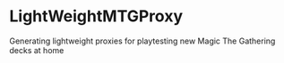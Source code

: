 # LightWeightMTGProxy
Generating lightweight proxies for playtesting new Magic The Gathering decks at home
